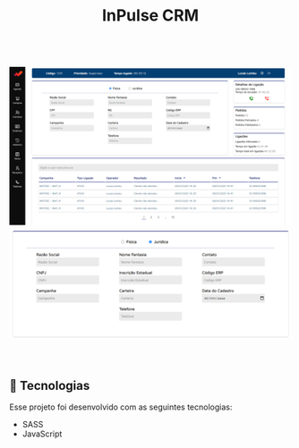 <h1 align="center"> InPulse CRM </h1>

<br>

<h1 align="center">
  <img alt="Full Page"  src=".github/FullPage.png" width="600px" />
  <img alt="CNPJ Checked"  src=".github/cnpj.png" width="600px" />
</h1>

<br>

## 🚀 Tecnologias

Esse projeto foi desenvolvido com as seguintes tecnologias:

- SASS
- JavaScript

